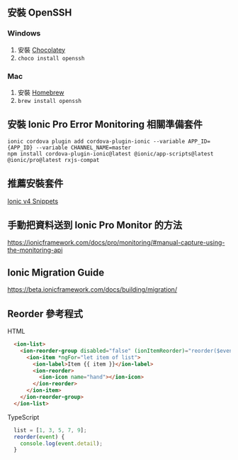 ## 安裝 OpenSSH

### Windows

1. 安裝 [Chocolatey](https://chocolatey.org/install)
2. `choco install openssh`

### Mac

1. 安裝 [Homebrew](https://brew.sh)
2. `brew install openssh`

## 安裝 Ionic Pro Error Monitoring 相關準備套件

```shell
ionic cordova plugin add cordova-plugin-ionic --variable APP_ID={APP_ID} --variable CHANNEL_NAME=master
npm install cordova-plugin-ionic@latest @ionic/app-scripts@latest @ionic/pro@latest rxjs-compat
```

## 推薦安裝套件

[Ionic v4 Snippets](https://marketplace.visualstudio.com/items?itemName=fivethree.vscode-ionic-snippets)

## 手動把資料送到 Ionic Pro Monitor 的方法

https://ionicframework.com/docs/pro/monitoring/#manual-capture-using-the-monitoring-api

## Ionic Migration Guide

https://beta.ionicframework.com/docs/building/migration/

## Reorder 參考程式

HTML
```html
  <ion-list>
    <ion-reorder-group disabled="false" (ionItemReorder)="reorder($event)">
      <ion-item *ngFor="let item of list">
        <ion-label>Item {{ item }}</ion-label>
        <ion-reorder>
          <ion-icon name="hand"></ion-icon>
        </ion-reorder>
      </ion-item>
    </ion-reorder-group>
  </ion-list>
```

TypeScript
```typescript
  list = [1, 3, 5, 7, 9];
  reorder(event) {
    console.log(event.detail);
  }
```